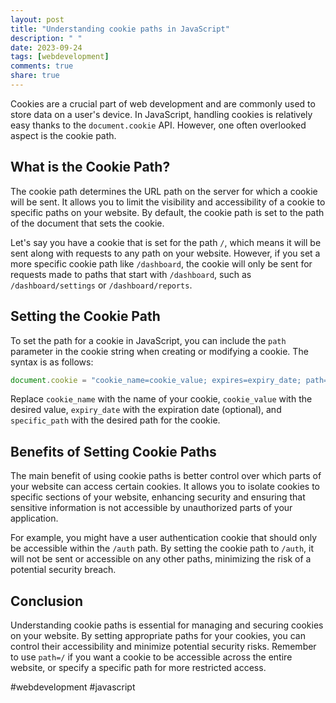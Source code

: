 ```yaml
---
layout: post
title: "Understanding cookie paths in JavaScript"
description: " "
date: 2023-09-24
tags: [webdevelopment]
comments: true
share: true
---
```


Cookies are a crucial part of web development and are commonly used to store data on a user's device. In JavaScript, handling cookies is relatively easy thanks to the `document.cookie` API. However, one often overlooked aspect is the cookie path.

## What is the Cookie Path?

The cookie path determines the URL path on the server for which a cookie will be sent. It allows you to limit the visibility and accessibility of a cookie to specific paths on your website. By default, the cookie path is set to the path of the document that sets the cookie.

Let's say you have a cookie that is set for the path `/`, which means it will be sent along with requests to any path on your website. However, if you set a more specific cookie path like `/dashboard`, the cookie will only be sent for requests made to paths that start with `/dashboard`, such as `/dashboard/settings` or `/dashboard/reports`.

## Setting the Cookie Path

To set the path for a cookie in JavaScript, you can include the `path` parameter in the cookie string when creating or modifying a cookie. The syntax is as follows:

```javascript
document.cookie = "cookie_name=cookie_value; expires=expiry_date; path=/specific_path";
```

Replace `cookie_name` with the name of your cookie, `cookie_value` with the desired value, `expiry_date` with the expiration date (optional), and `specific_path` with the desired path for the cookie.

## Benefits of Setting Cookie Paths

The main benefit of using cookie paths is better control over which parts of your website can access certain cookies. It allows you to isolate cookies to specific sections of your website, enhancing security and ensuring that sensitive information is not accessible by unauthorized parts of your application.

For example, you might have a user authentication cookie that should only be accessible within the `/auth` path. By setting the cookie path to `/auth`, it will not be sent or accessible on any other paths, minimizing the risk of a potential security breach.

## Conclusion

Understanding cookie paths is essential for managing and securing cookies on your website. By setting appropriate paths for your cookies, you can control their accessibility and minimize potential security risks. Remember to use `path=/` if you want a cookie to be accessible across the entire website, or specify a specific path for more restricted access.

#webdevelopment #javascript